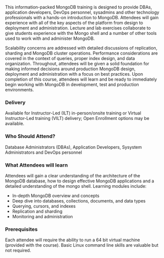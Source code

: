 <!-- MongoDB Foundation -->

This information-packed MongoDB training is designed to provide DBAs, application developers, DevOps personnel, sysadmins and other technology professionals with a hands-on introduction to MongoDB. Attendees will gain experience with all of the key aspects of the platform from design to deployment and administration. Lecture and lab exercises collaborate to give students experience with the Mongo shell and a number of other tools used to work with and administer MongoDB.

Scalability concerns are addressed with detailed discussions of replication, sharding and MongoDB cluster operations. Performance considerations are covered in the context of queries, proper index design, and data organization. Throughout, attendees will be given a solid foundation for making informed decisions around production MongoDB design, deployment and administration with a focus on best practices. Upon completion of this course, attendees will learn and be ready to immediately begin working with MongoDB in development, test and production environments.


### Delivery

Available for Instructor-Led (ILT) in-person/onsite training or Virtual Instructor-Led training (VILT) delivery; Open Enrollment options may be available.


### Who Should Attend?

Database Administrators (DBAs), Application Developers, Sysystem Administrators and DevOps personnel


### What Attendees will learn

Attendees will gain a clear understanding of the architecture of the MongoDB database, how to design effective MongoDB
applications and a detailed understanding of the mongo shell. Learning modules include:

- In-depth MongoDB overview and concepts
- Deep dive into databases, collections, documents, and data types
- Querying, cursors, and indexes
- Replication and sharding
- Monitoring and administration


### Prerequisites

Each attendee will require the ability to run a 64 bit virtual machine (provided with the course). Basic Linux command
line skills are valuable but not required.



